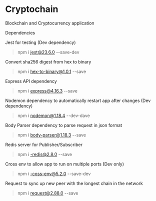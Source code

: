 # Cryptochain
Blockchain and Cryptocurrency application

Dependencies

Jest for testing (Dev dependency)
>npm i jest@23.6.0 --save-dev

Convert sha256 digest from hex to binary
>npm i hex-to-binary@1.0.1 --save

Express API dependency
>npm i express@4.16.3 --save

Nodemon dependency to automatically restart app after changes (Dev dependency)
>npm i nodemon@1.18.4 --dev-dave

Body Parser dependency to parse request in json format
>npm i body-parser@1.18.3 --save

Redis server for Publisher/Subscriber
>npm i -redis@2.8.0 --save

Cross env to allow app to run on multiple ports (Dev only)
>npm i -coss-env@5.2.0 --save-dev

Request to sync up new peer with the longest chain in the network
>npm i request@2.88.0 --save
